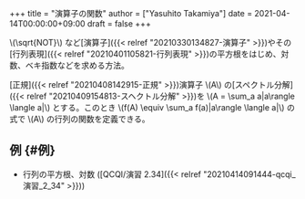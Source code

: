 +++
title = "演算子の関数"
author = ["Yasuhito Takamiya"]
date = 2021-04-14T00:00:00+09:00
draft = false
+++

\\(\sqrt{NOT}\\) など[演算子]({{< relref "20210330134827-演算子" >}})やその[行列表現]({{< relref "20210401105821-行列表現" >}})の平方根をはじめ、対数、ベキ指数などを求める方法。

[正規]({{< relref "20210408142915-正規" >}})演算子 \\(A\\) の[スペクトル分解]({{< relref "20210409154813-スヘクトル分解" >}})を \\(A = \sum\_a a|a\rangle \langle a|\\) とする。このとき \\(f(A) \equiv \sum\_a f(a)|a\rangle \langle a|\\) の式で \\(A\\) の行列の関数を定義できる。


## 例 {#例}

-   行列の平方根、対数 ([QCQI/演習 2.34]({{< relref "20210414091444-qcqi_演習_2_34" >}}))
